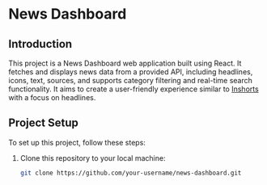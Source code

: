 # News Dashboard

## Introduction

This project is a News Dashboard web application built using React. It fetches and displays news data from a provided API, including headlines, icons, text, sources, and supports category filtering and real-time search functionality. It aims to create a user-friendly experience similar to [Inshorts](https://www.inshorts.com/en/read) with a focus on headlines.


## Project Setup

To set up this project, follow these steps:

1. Clone this repository to your local machine:
   ```bash
   git clone https://github.com/your-username/news-dashboard.git
